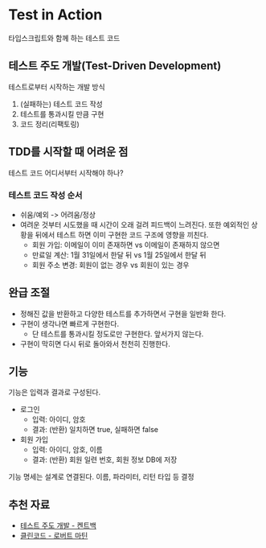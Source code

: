# Test in Action

타입스크립트와 함께 하는 테스트 코드

## 테스트 주도 개발(Test-Driven Development)

테스트로부터 시작하는 개발 방식

1. (실패하는) 테스트 코드 작성
2. 테스트를 통과시킬 만큼 구현
3. 코드 정리(리팩토링)

## TDD를 시작할 때 어려운 점

테스트 코드 어디서부터 시작해야 하나?

### 테스트 코드 작성 순서

* 쉬움/예외 -> 어려움/정상
* 여려운 것부터 시도했을 때 시간이 오래 걸려 피드백이 느려진다. 또한 예외적인 상황을 뒤에서 테스트 하면 이미 구현한 코드 구조에 영향을 끼친다.
    * 회원 가입: 이메일이 이미 존재하면 vs 이메일이 존재하지 않으면
    * 만료일 계산: 1월 31일에서 한달 뒤 vs 1월 25일에서 한달 뒤
    * 회원 주소 변경: 회원이 없는 경우 vs 회원이 있는 경우

## 완급 조절

* 정해진 값을 반환하고 다양한 테스트를 추가하면서 구현을 일반화 한다.
* 구현이 생각나면 빠르게 구현한다.
    * 단 테스트를 통과시킬 정도로만 구현한다. 앞서가지 않는다.
* 구현이 막히면 다시 뒤로 돌아와서 천천히 진행한다.

## 기능

기능은 입력과 결과로 구성된다.

* 로그인
    * 입력: 아이디, 암호
    * 결과: (반환) 일치하면 true, 실패하면 false
* 회원 가입
    * 입력: 아이디, 암호, 이름
    * 결과: (반환) 회원 일련 번호, 회원 정보 DB에 저장

기능 명세는 설계로 연결된다. 이름, 파라미터, 리턴 타입 등 결정

## 추천 자료

* [테스트 주도 개발 - 켄트백](https://product.kyobobook.co.kr/detail/S000001032985)
* [클린코드 - 로버트 마틴](https://product.kyobobook.co.kr/detail/S000001032980)
